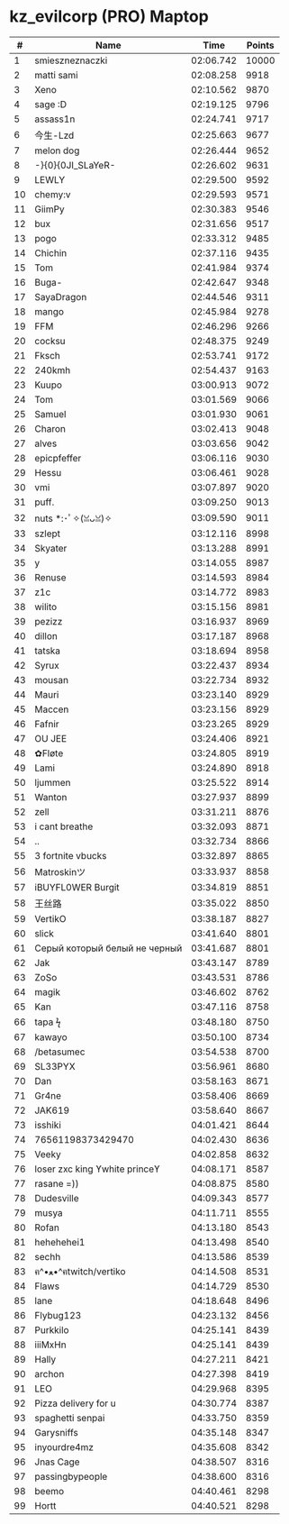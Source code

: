 # kz_evilcorp (PRO) Maptop

|  # | Name | Time | Points |
|-------------- | -------------- | -------------- | -------------- | 
| 1 | smieszneznaczki | 02:06.742 | 10000 | 
| 2 | matti sami | 02:08.258 | 9918 | 
| 3 | Xeno | 02:10.562 | 9870 | 
| 4 | sage :D | 02:19.125 | 9796 | 
| 5 | assass1n | 02:24.741 | 9717 | 
| 6 | 今生-Lzd | 02:25.663 | 9677 | 
| 7 | melon dog | 02:26.444 | 9652 | 
| 8 | -}{0}{0JI_SLaYeR- | 02:26.602 | 9631 | 
| 9 | LEWLY | 02:29.500 | 9592 | 
| 10 | chemy:v | 02:29.593 | 9571 | 
| 11 | GiimPy | 02:30.383 | 9546 | 
| 12 | bux | 02:31.656 | 9517 | 
| 13 | pogo | 02:33.312 | 9485 | 
| 14 | Chichin | 02:37.116 | 9435 | 
| 15 | Tom | 02:41.984 | 9374 | 
| 16 | Buga- | 02:42.647 | 9348 | 
| 17 | SayaDragon | 02:44.546 | 9311 | 
| 18 | mango | 02:45.984 | 9278 | 
| 19 | FFM | 02:46.296 | 9266 | 
| 20 | cocksu | 02:48.375 | 9249 | 
| 21 | Fksch | 02:53.741 | 9172 | 
| 22 | 240kmh | 02:54.437 | 9163 | 
| 23 | Kuupo | 03:00.913 | 9072 | 
| 24 | Tom | 03:01.569 | 9066 | 
| 25 | Samuel | 03:01.930 | 9061 | 
| 26 | Charon | 03:02.413 | 9048 | 
| 27 | alves | 03:03.656 | 9042 | 
| 28 | epicpfeffer | 03:06.116 | 9030 | 
| 29 | Hessu | 03:06.461 | 9028 | 
| 30 | vmi | 03:07.897 | 9020 | 
| 31 | puff. | 03:09.250 | 9013 | 
| 32 | nuts *:･ﾟ✧(ꈍᴗꈍ)✧ | 03:09.590 | 9011 | 
| 33 | szlept | 03:12.116 | 8998 | 
| 34 | Skyater | 03:13.288 | 8991 | 
| 35 | у | 03:14.055 | 8987 | 
| 36 | Renuse | 03:14.593 | 8984 | 
| 37 | z1c | 03:14.772 | 8983 | 
| 38 | wilito | 03:15.156 | 8981 | 
| 39 | pezizz | 03:16.937 | 8969 | 
| 40 | dillon | 03:17.187 | 8968 | 
| 41 | tatska | 03:18.694 | 8958 | 
| 42 | Syrux | 03:22.437 | 8934 | 
| 43 | mousan | 03:22.734 | 8932 | 
| 44 | Mauri | 03:23.140 | 8929 | 
| 45 | Maccen | 03:23.156 | 8929 | 
| 46 | Fafnir | 03:23.265 | 8929 | 
| 47 | OU JEE | 03:24.406 | 8921 | 
| 48 | ✿Fløte | 03:24.805 | 8919 | 
| 49 | Lami | 03:24.890 | 8918 | 
| 50 | ljummen | 03:25.522 | 8914 | 
| 51 | Wanton | 03:27.937 | 8899 | 
| 52 | zell | 03:31.211 | 8876 | 
| 53 | i cant breathe | 03:32.093 | 8871 | 
| 54 | .. | 03:32.734 | 8866 | 
| 55 | 3 fortnite vbucks | 03:32.897 | 8865 | 
| 56 | Matroskinツ | 03:33.937 | 8858 | 
| 57 | iBUYFL0WER Burgit | 03:34.819 | 8851 | 
| 58 | 王丝路 | 03:35.022 | 8850 | 
| 59 | VertikO | 03:38.187 | 8827 | 
| 60 | slick | 03:41.640 | 8801 | 
| 61 | Серый который белый не черный | 03:41.687 | 8801 | 
| 62 | Jak | 03:43.147 | 8789 | 
| 63 | ZoSo | 03:43.531 | 8786 | 
| 64 | magik | 03:46.602 | 8762 | 
| 65 | Kan | 03:47.116 | 8758 | 
| 66 | tapa ϟ | 03:48.180 | 8750 | 
| 67 | kawayo | 03:50.100 | 8734 | 
| 68 | /betasumec | 03:54.538 | 8700 | 
| 69 | SL33PYX | 03:56.961 | 8680 | 
| 70 | Dan | 03:58.163 | 8671 | 
| 71 | Gr4ne | 03:58.406 | 8669 | 
| 72 | JAK619 | 03:58.640 | 8667 | 
| 73 | isshiki | 04:01.421 | 8644 | 
| 74 | 76561198373429470 | 04:02.430 | 8636 | 
| 75 | Veeky | 04:02.858 | 8632 | 
| 76 | loser zxc king ϒwhite princeϒ | 04:08.171 | 8587 | 
| 77 | rasane =)) | 04:08.875 | 8580 | 
| 78 | Dudesville | 04:09.343 | 8577 | 
| 79 | musya | 04:11.711 | 8555 | 
| 80 | Rofan | 04:13.180 | 8543 | 
| 81 | hehehehei1 | 04:13.498 | 8540 | 
| 82 | sechh | 04:13.586 | 8539 | 
| 83 | ฅ^•ﻌ•^ฅtwitch/vertiko | 04:14.508 | 8531 | 
| 84 | Flaws | 04:14.729 | 8530 | 
| 85 | lane | 04:18.648 | 8496 | 
| 86 | Flybug123 | 04:23.132 | 8456 | 
| 87 | Purkkilo | 04:25.141 | 8439 | 
| 88 | iiiMxHn | 04:25.141 | 8439 | 
| 89 | Hally | 04:27.211 | 8421 | 
| 90 | archon | 04:27.398 | 8419 | 
| 91 | LEO | 04:29.968 | 8395 | 
| 92 | Pizza delivery for u | 04:30.774 | 8387 | 
| 93 | spaghetti senpai | 04:33.750 | 8359 | 
| 94 | Garysniffs | 04:35.148 | 8347 | 
| 95 | inyourdre4mz | 04:35.608 | 8342 | 
| 96 | Jnas Cage | 04:38.507 | 8316 | 
| 97 | passingbypeople | 04:38.600 | 8316 | 
| 98 | beemo | 04:40.461 | 8298 | 
| 99 | Hortt | 04:40.521 | 8298 | 

